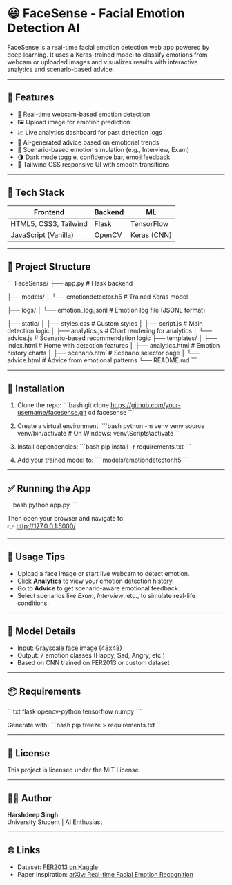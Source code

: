 # 😃 FaceSense - Facial Emotion Detection AI

FaceSense is a real-time facial emotion detection web app powered by deep learning. It uses a Keras-trained model to classify emotions from webcam or uploaded images and visualizes results with interactive analytics and scenario-based advice.

---

## 🚀 Features

- 📸 Real-time webcam-based emotion detection  
- 🖼️ Upload image for emotion prediction  
- 📈 Live analytics dashboard for past detection logs  
- 🧠 AI-generated advice based on emotional trends  
- 🧪 Scenario-based emotion simulation (e.g., Interview, Exam)  
- 🌗 Dark mode toggle, confidence bar, emoji feedback  
- 🎨 Tailwind CSS responsive UI with smooth transitions  

---

## 🧰 Tech Stack

| Frontend               | Backend    | ML            |
|------------------------|------------|---------------|
| HTML5, CSS3, Tailwind  | Flask      | TensorFlow    |
| JavaScript (Vanilla)   | OpenCV     | Keras (CNN)   |

---

## 📁 Project Structure

\`\`\`
FaceSense/
├── app.py                         # Flask backend

├── models/
│   └── emotiondetector.h5        # Trained Keras model

├── logs/
│   └── emotion_log.jsonl         # Emotion log file (JSONL format)

├── static/
│   ├── styles.css                # Custom styles
│   ├── script.js                 # Main detection logic
│   ├── analytics.js              # Chart rendering for analytics
│   └── advice.js                 # Scenario-based recommendation logic
├── templates/
│   ├── index.html                # Home with detection features
│   ├── analytics.html            # Emotion history charts
│   ├── scenario.html             # Scenario selector page
│   └── advice.html               # Advice from emotional patterns
└── README.md
\`\`\`

---

## 🧪 Installation

1. Clone the repo:
\`\`\`bash
git clone https://github.com/your-username/facesense.git
cd facesense
\`\`\`

2. Create a virtual environment:
\`\`\`bash
python -m venv venv
source venv/bin/activate  # On Windows: venv\Scripts\activate
\`\`\`

3. Install dependencies:
\`\`\`bash
pip install -r requirements.txt
\`\`\`

4. Add your trained model to:
\`\`\`
models/emotiondetector.h5
\`\`\`

---

## ✅ Running the App

\`\`\`bash
python app.py
\`\`\`

Then open your browser and navigate to:  
👉 http://127.0.0.1:5000/

---

## 📌 Usage Tips

- Upload a face image or start live webcam to detect emotion.
- Click **Analytics** to view your emotion detection history.
- Go to **Advice** to get scenario-aware emotional feedback.
- Select scenarios like *Exam*, *Interview*, etc., to simulate real-life conditions.

---

## 🧠 Model Details

- Input: Grayscale face image (48x48)
- Output: 7 emotion classes (Happy, Sad, Angry, etc.)
- Based on CNN trained on FER2013 or custom dataset

---

## 📦 Requirements

\`\`\`txt
flask
opencv-python
tensorflow
numpy
\`\`\`

Generate with:
\`\`\`bash
pip freeze > requirements.txt
\`\`\`

---

## 📜 License

This project is licensed under the MIT License.

---

## 🙋‍♂️ Author

**Harshdeep Singh**  
University Student | AI Enthusiast

---

## 🌐 Links

- Dataset: [FER2013 on Kaggle](https://www.kaggle.com/datasets/msambare/fer2013)
- Paper Inspiration: [arXiv: Real-time Facial Emotion Recognition](https://arxiv.org/abs/2004.09145)
